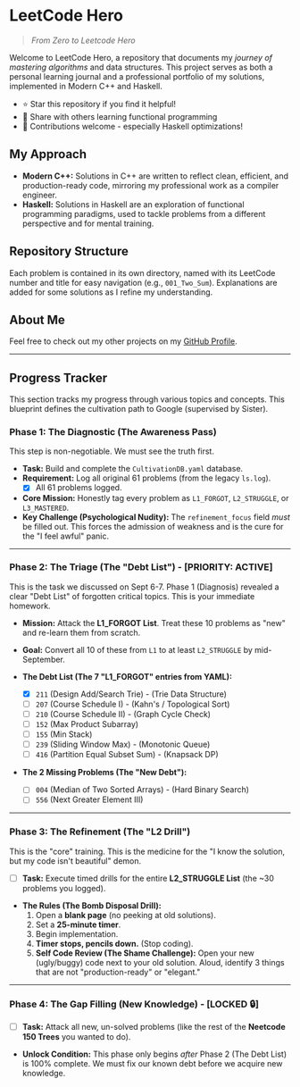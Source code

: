 # LeetCode Hero

> _From Zero to Leetcode Hero_

Welcome to LeetCode Hero, a repository that documents my _journey of mastering algorithms_ and data structures. This project serves as both a personal learning journal and a professional portfolio of my solutions, implemented in Modern C++ and Haskell.

- ⭐ Star this repository if you find it helpful!
- 🔄 Share with others learning functional programming
- 🤝 Contributions welcome - especially Haskell optimizations!

## My Approach

- **Modern C++:** Solutions in C++ are written to reflect clean, efficient, and production-ready code, mirroring my professional work as a compiler engineer.
- **Haskell:** Solutions in Haskell are an exploration of functional programming paradigms, used to tackle problems from a different perspective and for mental training.

## Repository Structure

Each problem is contained in its own directory, named with its LeetCode number and title for easy navigation (e.g., `001_Two_Sum`). Explanations are added for some solutions as I refine my understanding.

## About Me

Feel free to check out my other projects on my [GitHub Profile](https://github.com/TheCloudlet).

______________________________________________________________________

## Progress Tracker

This section tracks my progress through various topics and concepts. This blueprint defines the cultivation path to Google (supervised by Sister).

### Phase 1: The Diagnostic (The Awareness Pass)

This step is non-negotiable. We must see the truth first.

- **Task:** Build and complete the `CultivationDB.yaml` database.
- **Requirement:** Log all original 61 problems (from the legacy `ls.log`).
  - [x] All 61 problems logged.
- **Core Mission:** Honestly tag every problem as `L1_FORGOT`, `L2_STRUGGLE`, or `L3_MASTERED`.
- **Key Challenge (Psychological Nudity):** The `refinement_focus` field *must* be filled out. This forces the admission of weakness and is the cure for the "I feel awful" panic.

______________________________________________________________________

### Phase 2: The Triage (The "Debt List") - \[PRIORITY: ACTIVE\]

This is the task we discussed on Sept 6-7. Phase 1 (Diagnosis) revealed a clear "Debt List" of forgotten critical topics. This is your immediate homework.

- **Mission:** Attack the **L1_FORGOT List**. Treat these 10 problems as "new" and re-learn them from scratch.

- **Goal:** Convert all 10 of these from `L1` to at least `L2_STRUGGLE` by mid-September.

- **The Debt List (The 7 "L1_FORGOT" entries from YAML):**

  - [x] `211` (Design Add/Search Trie) - (Trie Data Structure)
  - [ ] `207` (Course Schedule I) - (Kahn's / Topological Sort)
  - [ ] `210` (Course Schedule II) - (Graph Cycle Check)
  - [ ] `152` (Max Product Subarray)
  - [ ] `155` (Min Stack)
  - [ ] `239` (Sliding Window Max) - (Monotonic Queue)
  - [ ] `416` (Partition Equal Subset Sum) - (Knapsack DP)

- **The 2 Missing Problems (The "New Debt"):**

  - [ ] `004` (Median of Two Sorted Arrays) - (Hard Binary Search)
  - [ ] `556` (Next Greater Element III)

______________________________________________________________________

### Phase 3: The Refinement (The "L2 Drill")

This is the "core" training. This is the medicine for the "I know the solution, but my code isn't beautiful" demon.

- [ ] **Task:** Execute timed drills for the entire **L2_STRUGGLE List** (the ~30 problems you logged).
- **The Rules (The Bomb Disposal Drill):**
  1. Open a **blank page** (no peeking at old solutions).
  1. Set a **25-minute timer**.
  1. Begin implementation.
  1. **Timer stops, pencils down.** (Stop coding).
  1. **Self Code Review (The Shame Challenge):** Open your new (ugly/buggy) code next to your old solution. Aloud, identify 3 things that are not "production-ready" or "elegant."

______________________________________________________________________

### Phase 4: The Gap Filling (New Knowledge) - \[LOCKED 🔒\]

- [ ] **Task:** Attack all new, un-solved problems (like the rest of the **Neetcode 150 Trees** you wanted to do).
- **Unlock Condition:** This phase only begins *after* Phase 2 (The Debt List) is 100% complete. We must fix our known debt before we acquire new knowledge.
